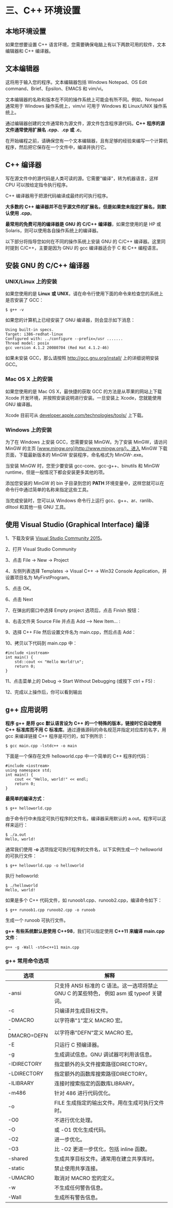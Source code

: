 # 三、C++ 环境设置

## 本地环境设置

如果您想要设置 C++ 语言环境，您需要确保电脑上有以下两款可用的软件，文本编辑器和 C++ 编译器。

## 文本编辑器

 这将用于输入您的程序。文本编辑器包括 Windows Notepad、OS Edit command、Brief、Epsilon、EMACS 和 vim/vi。

文本编辑器的名称和版本在不同的操作系统上可能会有所不同。例如，Notepad 通常用于 Windows 操作系统上，vim/vi 可用于 Windows 和 Linux/UNIX 操作系统上。

通过编辑器创建的文件通常称为源文件，源文件包含程序源代码。**C++** **程序的源文件通常使用扩展名** **.cpp**、**.cp** **或** **.c**。

在开始编程之前，请确保您有一个文本编辑器，且有足够的经验来编写一个计算机程序，然后把它保存在一个文件中，编译并执行它。

## C++ 编译器

写在源文件中的源代码是人类可读的源。它需要"编译"，转为机器语言，这样 CPU 可以按给定指令执行程序。

C++ 编译器用于把源代码编译成最终的可执行程序。

**大多数的** **C++** **编译器并不在乎源文件的扩展名，但是如果您未指定扩展名，则默认使用** **.cpp**。

**最常用的免费可用的编译器是** **GNU** **的** **C/C++** **编译器**，如果您使用的是 HP 或 Solaris，则可以使用各自操作系统上的编译器。

以下部分将指导您如何在不同的操作系统上安装 GNU 的 C/C++ 编译器。这里同时提到 C/C++，主要是因为 GNU 的 gcc 编译器适合于 C 和 C++ 编程语言。

## 安装 GNU 的 C/C++ 编译器

### UNIX/Linux 上的安装

 如果您使用的是 **Linux** **或** **UNIX**，请在命令行使用下面的命令来检查您的系统上是否安装了 GCC：

```
$ g++ -v
```

如果您的计算机上已经安装了 GNU 编译器，则会显示如下消息：

```
Using built-in specs.
Target: i386-redhat-linux
Configured with: ../configure --prefix=/usr .......
Thread model: posix
gcc version 4.1.2 20080704 (Red Hat 4.1.2-46)
```

 如果未安装 GCC，那么请按照 http://gcc.gnu.org/install/ 上的详细说明安装 GCC。

### Mac OS X 上的安装

如果您使用的是 Mac OS X，最快捷的获取 GCC 的方法是从苹果的网站上下载 Xcode 开发环境，并按照安装说明进行安装。一旦安装上 Xcode，您就能使用 GNU 编译器。

Xcode 目前可从 [developer.apple.com/technologies/tools/](http://developer.apple.com/technologies/tools/) 上下载。

### Windows 上的安装

 为了在 Windows 上安装 GCC，您需要安装 MinGW。为了安装 MinGW，请访问 MinGW 的主页 [www.mingw.org](http://www.mingw.org/)，进入 MinGW 下载页面，下载最新版本的 MinGW 安装程序，命名格式为 MinGW-<version>.exe。

当安装 MinGW 时，您至少要安装 gcc-core、gcc-g++、binutils 和 MinGW runtime，但是一般情况下都会安装更多其他的项。

添加您安装的 MinGW 的 bin 子目录到您的 **PATH** 环境变量中，这样您就可以在命令行中通过简单的名称来指定这些工具。

当完成安装时，您可以从 Windows 命令行上运行 gcc、g++、ar、ranlib、dlltool 和其他一些 GNU 工具。



## 使用 Visual Studio (Graphical Interface) 编译

1、下载及安装 [Visual Studio Community 2015](https://www.visualstudio.com/)。

2、打开 Visual Studio Community

3、点击 File -> New -> Project                

4、左侧列表选择 Templates -> Visual C++ -> Win32 Console Application，并设置项目名为 MyFirstProgram。

5、点击 OK。

6、点击 Next

7、在弹出的窗口中选择 Empty project 选项后，点击 Finish 按钮：

8、右击文件夹 Source File 并点击 Add --> New Item... :

9、选择 C++ File 然后设置文件名为 main.cpp，然后点击 Add：

10、拷贝以下代码到 main.cpp 中：

```
#include <iostream>
int main() {
    std::cout << "Hello World!\n";
    return 0;
}
```

11、点击菜单上的 Debug -> Start Without Debugging (或按下 ctrl + F5) :

12、完成以上操作后，你可以看到输出

 

## g++ 应用说明

**程序** **g++** **是将** **gcc** **默认语言设为** **C++** **的一个特殊的版本，链接时它自动使用** **C++** **标准库而不用** **C** **标准库**。通过遵循源码的命名规范并指定对应库的名字，用 gcc 来编译链接 C++ 程序是可行的，如下例所示：

```
$ gcc main.cpp -lstdc++ -o main
```

下面是一个保存在文件 helloworld.cpp 中一个简单的 C++ 程序的代码：

```
#include <iostream>
using namespace std;
int main() {
    cout << "Hello, world!" << endl;
    return 0;
}
```

**最简单的编译方式**：

```
$ g++ helloworld.cpp
```

由于命令行中未指定可执行程序的文件名，编译器采用默认的 a.out。程序可以这样来运行：

```
$ ./a.out
Hello, world!
```

通常我们使用 **-o** 选项指定可执行程序的文件名，以下实例生成一个 helloworld 的可执行文件：

```
$ g++ helloworld.cpp -o helloworld
```

执行 helloworld:

```
$ ./helloworld
Hello, world!
```

如果是多个 C++ 代码文件，如 runoob1.cpp、runoob2.cpp，编译命令如下：

```
$ g++ runoob1.cpp runoob2.cpp -o runoob
```

生成一个 runoob 可执行文件。

**g++** **有些系统默认是使用** **C++98**，我们可以指定使用 **C++11** **来编译** **main.cpp** **文件**：

```
g++ -g -Wall -std=c++11 main.cpp
```

### g++ 常用命令选项

| **选项**     | **解释**                                                     |
| ------------ | ------------------------------------------------------------ |
| -ansi        | 只支持  ANSI 标准的 C 语法。这一选项将禁止 GNU  C 的某些特色， 例如 asm  或 typeof 关键词。 |
| -c           | 只编译并生成目标文件。                                       |
| -DMACRO      | 以字符串"1"定义  MACRO 宏。                                  |
| -DMACRO=DEFN | 以字符串"DEFN"定义  MACRO 宏。                               |
| -E           | 只运行 C 预编译器。                                          |
| -g           | 生成调试信息。GNU 调试器可利用该信息。                       |
| -IDIRECTORY  | 指定额外的头文件搜索路径DIRECTORY。                          |
| -LDIRECTORY  | 指定额外的函数库搜索路径DIRECTORY。                          |
| -lLIBRARY    | 连接时搜索指定的函数库LIBRARY。                              |
| -m486        | 针对 486  进行代码优化。                                     |
| -o           | FILE 生成指定的输出文件。用在生成可执行文件时。              |
| -O0          | 不进行优化处理。                                             |
| -O           | 或 -O1  优化生成代码。                                       |
| -O2          | 进一步优化。                                                 |
| -O3          | 比 -O2  更进一步优化，包括 inline 函数。                     |
| -shared      | 生成共享目标文件。通常用在建立共享库时。                     |
| -static      | 禁止使用共享连接。                                           |
| -UMACRO      | 取消对 MACRO  宏的定义。                                     |
| -w           | 不生成任何警告信息。                                         |
| -Wall        | 生成所有警告信息。                                           |